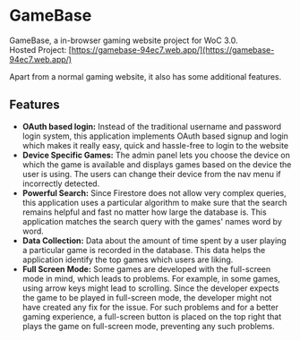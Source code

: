 # GameBase

GameBase, a in-browser gaming website project for WoC 3.0. <br>
Hosted Project: [https://gamebase-94ec7.web.app/](https://gamebase-94ec7.web.app/)

Apart from a normal gaming website, it also has some additional features.

## Features
* **OAuth based login:** Instead of the traditional username and password login system, this application implements OAuth based signup and login which makes it really easy, quick and hassle-free to login to the website
* **Device Specific Games:** The admin panel lets you choose the device on which the game is available and displays games based on the device the user is using. The users can change their device from the nav menu if incorrectly detected.
* **Powerful Search:** Since Firestore does not allow very complex queries, this application uses a particular algorithm to make sure that the search remains helpful and fast no matter how large the database is. This application matches the search query with the games' names word by word.
* **Data Collection:** Data about the amount of time spent by a user playing a particular game is recorded in the database. This data helps the application identify the top games which users are liking.
* **Full Screen Mode:** Some games are developed with the full-screen mode in mind, which leads to problems. For example, in some games, using arrow keys might lead to scrolling. Since the developer expects the game to be played in full-screen mode, the developer might not have created any fix for the issue. For such problems and for a better gaming experience, a full-screen button is placed on the top right that plays the game on full-screen mode, preventing any such problems.
